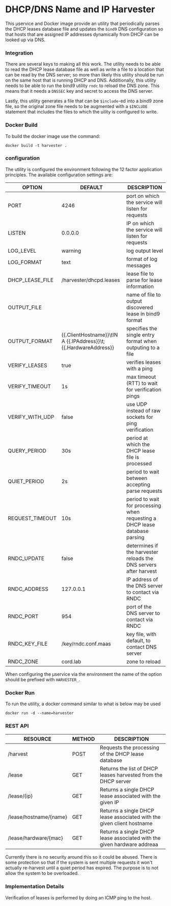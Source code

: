# DHCP/DNS Name and IP Harvester
This µservice and Docker image provide an utility that periodically parses the
DHCP leases database file and updates the `bind9` DNS configuration so that
hosts that are assigned IP addresses dynamically from DHCP can be looked up via
DNS.

### Integration
There are several keys to making all this work. The utility needs to be able to
read the DHCP lease database file as well as write a file to a location that
can be read by the DNS server; so more than likely this utility should be run
on the same host that is running DHCP and DNS. Additionally, this utility needs
to be able to run the bind9 utility `rndc` to reload the DNS zone. This means
that it needs a `DNSSEC` key and secret to access the DNS server.

Lastly, this utility generates a file that can be `$include`-ed into a bind9
zone file, so the original zone file needs to be augmented with a `$INCLUDE`
statement that includes the files to which the uility is configured to write.

### Docker Build
To build the docker image use the command:
```
docker build -t harvester .
```

### configuration
The utility is configured the environment following the 12 factor application
principles. The available configuration settings are:

| OPTION | DEFAULT | DESCRIPTION |
| --- | --- | --- |
| PORT | 4246 | port on which the service will listen for requests |
| LISTEN | 0.0.0.0 | IP on which the service will listen for requests |
| LOG_LEVEL | warning | log output level |
| LOG_FORMAT | text | format of log messages |
| DHCP_LEASE_FILE | /harvester/dhcpd.leases | lease file to parse for lease information |
| OUTPUT_FILE | | name of file to output discovered lease in bind9 format |
| OUTPUT_FORMAT | {{.ClientHostname}}\tIN A {{.IPAddress}}\t; {{.HardwareAddress}} | specifies the single entry format when outputing to a file |
| VERIFY_LEASES | true | verifies leases with a ping |
| VERIFY_TIMEOUT | 1s | max timeout (RTT) to wait for verification pings |
| VERIFY_WITH_UDP | false | use UDP instead of raw sockets for ping verification |
| QUERY_PERIOD | 30s | period at which the DHCP lease file is processed |
| QUIET_PERIOD | 2s | period to wait between accepting parse requests |
| REQUEST_TIMEOUT | 10s | period to wait for processing when requesting a DHCP lease database parsing |
| RNDC_UPDATE | false | determines if the harvester reloads the DNS servers after harvest |
| RNDC_ADDRESS | 127.0.0.1 | IP address of the DNS server to contact via RNDC |
| RNDC_PORT | 954 | port of the DNS server to contact via RNDC |
| RNDC_KEY_FILE | /key/rndc.conf.maas | key file, with default, to contact DNS server |
| RNDC_ZONE | cord.lab | zone to reload |

When configuring the µservice via the environment the name of the option should
be prefixed with `HARVESTER_`.

### Docker Run
To run the utility, a docker command similar to what is below may be used

```
docker run -d --name=harvester
```

### REST API

| RESOURCE | METHOD | DESCRIPTION |
| --- | --- | --- |
| /harvest | POST | Requests the processing of the DHCP lease database |
| /lease | GET | Returns the list of DHCP leases harvested from the DHCP server |
| /lease/{ip} | GET | Returns a single DHCP lease associated with the given IP |
| /lease/hostname/{name} | GET | Returns a single DHCP lease associated with the given client hostname |
| /lease/hardware/{mac} | GET | Returns a single DHCP lease associated with the given hardware addreaa |

Currently there is no security around this so it could be abused. There is some
protection so that if the system is sent multiple requests it won't actually
re-harvest until a quiet period has expired. The purpose is to not allow the
system to be overloaded.

### Implementation Details
Verification of leases is performed by doing an ICMP ping to the host.
